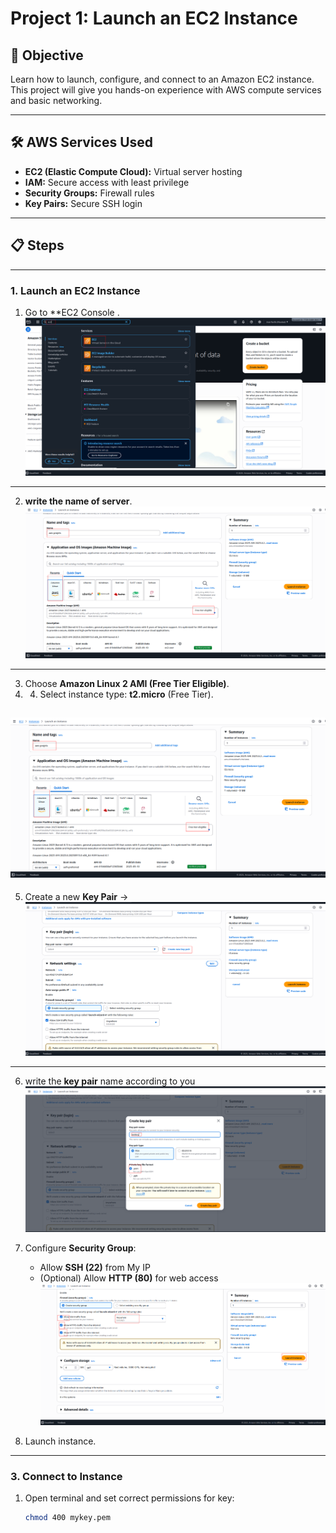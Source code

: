 # Project 1: Launch an EC2 Instance

## 🎯 Objective
Learn how to launch, configure, and connect to an Amazon EC2 instance.  
This project will give you hands-on experience with AWS compute services and basic networking.

---

## 🛠️ AWS Services Used
- **EC2 (Elastic Compute Cloud):** Virtual server hosting
- **IAM:** Secure access with least privilege
- **Security Groups:** Firewall rules
- **Key Pairs:** Secure SSH login

---

## 📋 Steps

---

### 1. Launch an EC2 Instance
1. Go to **EC2 Console .
![Bucket Creation](images/console.png)
---
2.  **write the name of server**.
![Bucket Creation](images/name.png)   
---
3. Choose **Amazon Linux 2 AMI (Free Tier Eligible)**.
4.  4. Select instance type: **t2.micro** (Free Tier).

   ![Bucket Creation](images/name.png)   
---
   
5. Create a new **Key Pair** →
      ![Bucket Creation](images/key.png)   
---
6. write the **key pair** name according to you
         ![Bucket Creation](images/keyname.png)   

8. Configure **Security Group**:
   - Allow **SSH (22)** from My IP
   - (Optional) Allow **HTTP (80)** for web access
      ![Bucket Creation](images/launch2.png)   

     
9. Launch instance.

---

### 3. Connect to Instance
1. Open terminal and set correct permissions for key:
   ```bash
   chmod 400 mykey.pem

